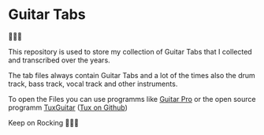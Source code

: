 # Guitar Tabs 
🎵🎵🎵

This repository is used to store my collection of Guitar Tabs that I collected and transcribed over the years.

The tab files always contain Guitar Tabs and a lot of the times also the drum track, bass track, vocal track and other instruments.

To open the Files you can use programms like [Guitar Pro](https://www.guitar-pro.com/) or the open source programm [TuxGuitar](http://tuxguitar.com.ar/) ([Tux on Github](https://github.com/pcarmona79/tuxguitar))

Keep on Rocking 🎵🎵🎵
